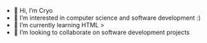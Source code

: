- 👋 Hi, I’m Cryo
- 👀 I’m interested in computer science and software development :)
- 🌱 I’m currently learning HTML > 
- 💞️ I’m looking to collaborate on software development projects

<!---
cryo-d3v/cryo-d3v is a ✨ special ✨ repository because its `README.md` (this file) appears on your GitHub profile.
You can click the Preview link to take a look at your changes.
--->
